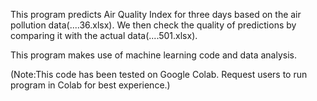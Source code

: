 This program predicts Air Quality Index for three days based on the air pollution data(....36.xlsx). We then check the quality of predictions by comparing it with the actual data(....501.xlsx).

This program makes use of machine learning code and data analysis.  

(Note:This code has been tested on Google Colab. Request users to run program in Colab for best experience.)
